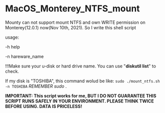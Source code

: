# MacOS_Monterey_NTFS_mount
Mounty can not support mount NTFS and own WRITE permission on Monterey(12.0.1) now(Nov 10th, 2021). So I write this shell script 

usage:

-h help

-n hareware_name 

!!!Make sure your u-disk or hard drive name. You can use "**diskutil list**" to check.


If my disk is "TOSHIBA", this command wolud be like: `sudo ./mount_ntfs.sh -n TOSHIBA`  *REMEMBER sudo* .

**IMPORTANT: This script works for me, BUT I DO NOT GUARANTEE THIS SCRIPT RUNS SAFELY IN YOUR ENVIRONMENT. PLEASE THINK TWICE BEFORE USING. DATA IS PRICELESS!**
